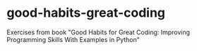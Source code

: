 # good-habits-great-coding
Exercises from book "Good Habits for Great Coding: Improving Programming Skills With Examples in Python"
